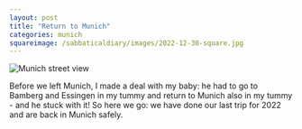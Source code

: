 ```yaml
---
layout: post
title: "Return to Munich"
categories: munich
squareimage: /sabbaticaldiary/images/2022-12-30-square.jpg
---
```

<img src="/sabbaticaldiary/images/2022-12-30.jpg" alt="Munich street view" class="center">

Before we left Munich, I made a deal with my baby: he had to go to Bamberg and Essingen in my tummy and return to Munich also in my tummy - and he stuck with it! So here we go: we have done our last trip for 2022 and are back in Munich safely.